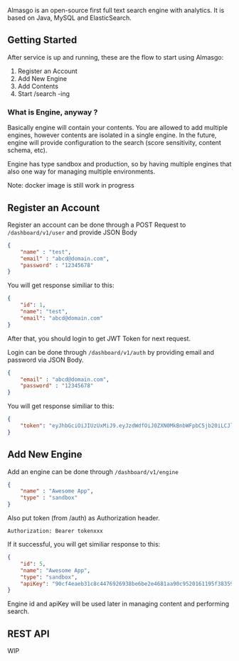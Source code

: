 Almasgo is an open-source first full text search engine with analytics. It is based on Java, MySQL and ElasticSearch.

## Getting Started
After service is up and running, these are the flow to start using Almasgo:
1. Register an Account
2. Add New Engine
3. Add Contents
4. Start /search -ing

### What is Engine, anyway ?
Basically engine will contain your contents. You are allowed to add multiple engines, however contents are isolated in a single engine.
In the future, engine will provide configuration to the search (score sensitivity, content schema, etc).

Engine has type sandbox and production, so by having multiple engines that also one way for managing multiple environments.

Note: docker image is still work in progress

## Register an Account
Register an account can be done through a POST Request to `/dashboard/v1/user` and provide JSON Body

```json
{
    "name" : "test",
    "email" : "abcd@domain.com",
    "password" : "12345678"
}
```

You will get response similiar to this:

```json
{
    "id": 1,
    "name": "test",
    "email": "abcd@domain.com"
}
```

After that, you should login to get JWT Token for next request.

Login can be done through `/dashboard/v1/auth` by providing email and password via JSON Body.

```json
{
    "email" : "abcd@domain.com",
    "password" : "12345678"
}
```

You will get response similiar to this:

```json
{
    "token": "eyJhbGciOiJIUzUxMiJ9.eyJzdWdfOiJ0ZXN0MkBnbWFpbC5jb20iLCJleHAiOjE2MDgwNDg4ODQsImlhdCI6MTYwODAzMDg4NH0.QCTMyv34c_hMRpIzdw8K2OcNyGCS6zK8soirnHOFxNNz_4HchR5hcxSdV76eFic3oah9VsftpBOojz6PIFbDQg"
}
```

## Add New Engine

Add an engine can be done through `/dashboard/v1/engine` 

```json
{
    "name" : "Awesome App",
    "type" : "sandbox"
}
```

Also put token (from /auth) as Authorization header.

`Authorization: Bearer tokenxxx`

If it successful, you will get similiar response to this:

```json
{
    "id": 5,
    "name": "Awesome App",
    "type": "sandbox",
    "apiKey": "90cf4eaeb31c8c4476926938be6be2e4681aa90c9520161195f383590b414841"
}
```

Engine id and apiKey will be used later in managing content and performing search.


## REST API
WIP
